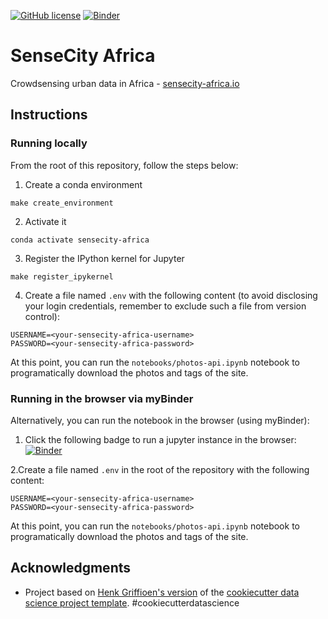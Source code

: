 [![GitHub license](https://img.shields.io/github/license/martibosch/sensecity-africa.svg)](https://github.com/martibosch/sensecity-africa/blob/master/LICENSE)
[![Binder](https://mybinder.org/badge_logo.svg)](https://mybinder.org/v2/gh/martibosch/sensecity-africa/master)

# SenseCity Africa

Crowdsensing urban data in Africa - [sensecity-africa.io](https://sensecity-africa.io)

## Instructions

### Running locally

From the root of this repository, follow the steps below:

1. Create a conda environment

```
make create_environment
```

2. Activate it

```
conda activate sensecity-africa
```

3. Register the IPython kernel for Jupyter

```
make register_ipykernel
```

4. Create a file named `.env` with the following content (to avoid disclosing your login credentials, remember to exclude such a file from version control):

```
USERNAME=<your-sensecity-africa-username>
PASSWORD=<your-sensecity-africa-password>
```

At this point, you can run the `notebooks/photos-api.ipynb` notebook to programatically download the photos and tags of the site.

### Running in the browser via myBinder

Alternatively, you can run the notebook in the browser (using myBinder):

1. Click the following badge to run a jupyter instance in the browser: [![Binder](https://mybinder.org/badge_logo.svg)](https://mybinder.org/v2/gh/martibosch/sensecity-africa/master)

2.Create a file named `.env` in the root of the repository with the following content:

```
USERNAME=<your-sensecity-africa-username>
PASSWORD=<your-sensecity-africa-password>
```

At this point, you can run the `notebooks/photos-api.ipynb` notebook to programatically download the photos and tags of the site.

## Acknowledgments

* Project based on [Henk Griffioen's version](https://github.com/hgrif/cookiecutter-ds-python) of the [cookiecutter data science project template](https://drivendata.github.io/cookiecutter-data-science). #cookiecutterdatascience
